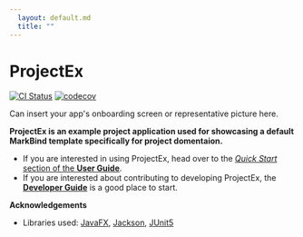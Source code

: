 ```yaml
---
  layout: default.md
  title: ""
---
```


# ProjectEx

[![CI Status](https://github.com/MarkBind/markbind/workflows/CI/badge.svg)](https://github.com/MarkBind/markbind/actions)
[![codecov](https://codecov.io/gh/MarkBind/markbind/branch/master/graph/badge.svg)](https://codecov.io/gh/MarkBind/markbind)

<box type="tip">
Can insert your app's onboarding screen or representative picture here.
</box>

**ProjectEx is an example project application used for showcasing a default MarkBind template specifically for project domentaion.** 

* If you are interested in using ProjectEx, head over to the [_Quick Start_ section of the **User Guide**](UserGuide.html#quick-start).
* If you are interested about contributing to developing ProjectEx, the [**Developer Guide**](DeveloperGuide.html) is a good place to start.


**Acknowledgements**

* Libraries used: [JavaFX](https://openjfx.io/), [Jackson](https://github.com/FasterXML/jackson), [JUnit5](https://github.com/junit-team/junit5)

